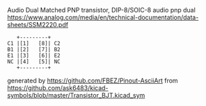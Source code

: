Audio Dual Matched PNP transistor, DIP-8/SOIC-8
audio pnp dual
https://www.analog.com/media/en/technical-documentation/data-sheets/SSM2220.pdf


	   +---------+
	C1 |[1]   [8]| C2
	B1 |[2]   [7]| B2
	E1 |[3]   [6]| E2
	NC |[4]   [5]| NC
	   +---------+


generated by https://github.com/FBEZ/Pinout-AsciiArt from https://github.com/ask6483/kicad-symbols/blob/master/Transistor_BJT.kicad_sym